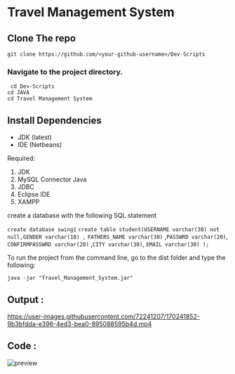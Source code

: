 # Travel Management System


## Clone The repo
` git clone https://github.com/<your-github-username>/Dev-Scripts `
### Navigate to the project directory.
` cd Dev-Scripts`   
`cd JAVA`   
`cd Travel Management System`   

## Install Dependencies
- JDK (latest)
- IDE (Netbeans)

Required:
1. JDK
2. MySQL Connector Java
3. JDBC
4. Eclipse IDE
5. XAMPP

create a database with the following SQL statement

``create database swing1``
``create table student(USERNAME varchar(30) not null,GENDER varchar(10) ,``
``FATHERS_NAME varchar(30)`` ,``PASSWRD varchar(20)``, ``CONFIRMPASSWRD varchar(20)`` ,``CITY varchar(30)``, ``EMAIL varchar(30) );``

To run the project from the command line, go to the dist folder and type the following:

``java -jar "Travel_Management_System.jar" ``

## Output :

https://user-images.githubusercontent.com/72241207/170241852-9b3bfdda-e396-4ed3-bea0-895088595b4d.mp4

## Code :
![preview](https://user-images.githubusercontent.com/72241207/170241504-d9c94195-da55-417e-8444-60586ee80f37.gif)
